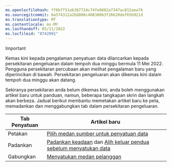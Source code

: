 ```yaml
---
ms.openlocfilehash: ff0b7f51eb367724c74fe8682a7347ac812aea76
ms.sourcegitcommit: 6a5f4312a2bb808c40830863f26620daf65b921d
ms.translationtype: MT
ms.contentlocale: ms-MY
ms.lasthandoff: 05/11/2022
ms.locfileid: "8742991"
---
```

> [!IMPORTANT]
> Kemas kini kepada pengalaman penyatuan data dilancarkan kepada persekitaran pengeluaran dalam tempoh dua minggu bermula 11 Mei 2022. Pengguna persekitaran percubaan akan melihat pengalaman baru yang diperincikan di bawah. Persekitaran pengeluaran akan dikemas kini dalam tempoh dua minggu akan datang.
>
> Sekiranya persekitaran anda belum dikemas kini, anda boleh menggunakan artikel baru untuk panduan, namun, beberapa tangkapan skrin dan langkah akan berbeza. Jadual berikut membantu memetakan artikel baru ke peta, memadankan dan menggabungkan tab dalam persekitaran pengeluaran.
>
> Tab Penyatuan  |Artikel baru  |
> |---------|---------|
> |Petakan     |  [Pilih medan sumber untuk penyatuan data](../map-entities.md)       |
> |Padankan     | [Padankan keadaan](../match-entities.md) dan [Alih keluar pendua sebelum menyatukan data](../remove-duplicates.md)        |
> |Gabungkan     |  [Menyatukan medan pelanggan](../merge-entities.md)       |
 